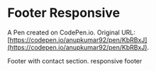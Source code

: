 # Footer Responsive

A Pen created on CodePen.io. Original URL: [https://codepen.io/anupkumar92/pen/KbRBxJ](https://codepen.io/anupkumar92/pen/KbRBxJ).

Footer with contact section. responsive footer
